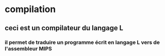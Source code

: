 # compilation
## ceci est un compilateur du langage L
### il permet de traduire un programme écrit en langage L vers de l'assembleur MIPS


